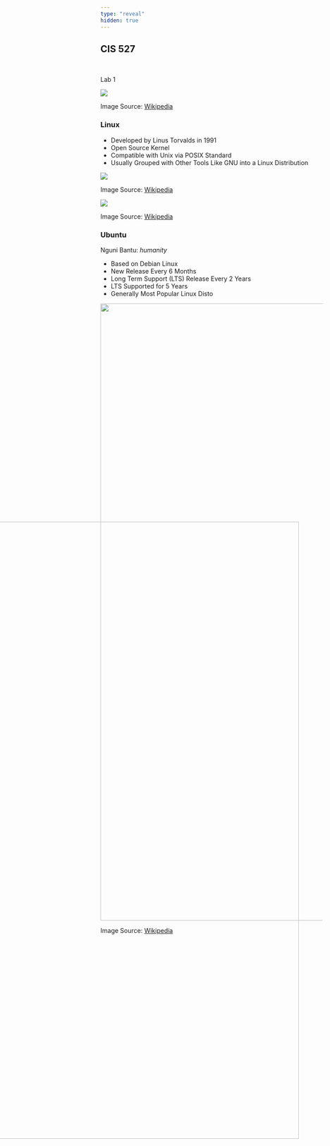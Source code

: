 ```yaml
---
type: "reveal"
hidden: true
---
```

<section>
	<h2>CIS 527</h2><br><p>Lab 1</p>
  <img class="plain stretch" src="/images/ubuntu_logo_wiki.png">
  <p class="imagecredit">Image Source: <a href="http://en.wikipedia.org/wiki/Ubuntu_(operating_system)">Wikipedia</a></p>
</section>
<section>
  <h3>Linux</h3>
  <ul>
    <li>Developed by Linus Torvalds in 1991</li>
    <li>Open Source Kernel</li>
    <li>Compatible with Unix via POSIX Standard</li>
    <li>Usually Grouped with Other Tools Like GNU into a Linux Distribution</li>
  </ul>
</section>
<section>
  <img class="stretch plain" src="/images/unix_timeline_wiki.svg">
  <p class="imagecredit">Image Source: <a href="https://en.wikipedia.org/wiki/Linux">Wikipedia</a></p>
</section>
<section>
  <img class="stretch plain" src="/images/linux_distro_wiki.svg">
  <p class="imagecredit">Image Source: <a href="https://en.wikipedia.org/wiki/Linux">Wikipedia</a></p>
</section>
<section>
  <h3>Ubuntu</h3>
  <p>Nguni Bantu: <i>humanity</i></p>
  <ul>
    <li>Based on Debian Linux</li>
    <li>New Release Every 6 Months</li>
    <li>Long Term Support (LTS) Release Every 2 Years</li>
    <li>LTS Supported for 5 Years</li>
    <li>Generally Most Popular Linux Disto</li>
  </ul>
</section>
<section>
  <section>
    <div>
      <img class="plain" style="width: 1400px;" src="/images/linux_timeline_wiki.svg">
      <p class="imagecredit">Image Source: <a href="https://en.wikipedia.org/wiki/Linux_distribution">Wikipedia</a></p>
    </div>
  </section>
  <section>
    <div style="margin: -950px;">
      <img class="plain" style="width: 1400px;" src="/images/linux_timeline_wiki.svg">
      <p class="imagecredit">Image Source: <a href="https://en.wikipedia.org/wiki/Linux_distribution">Wikipedia</a></p>
    </div>
  </section>
  <section>
    <div style="margin: -1900px;">
      <img class="plain" style="width: 1400px;" src="/images/linux_timeline_wiki.svg">
      <p class="imagecredit">Image Source: <a href="https://en.wikipedia.org/wiki/Linux_distribution">Wikipedia</a></p>
    </div>
  </section>
  <section>
    <div style="margin: -2850px;">
      <img class="plain" style="width: 1400px;" src="/images/linux_timeline_wiki.svg">
      <p class="imagecredit">Image Source: <a href="https://en.wikipedia.org/wiki/Linux_distribution">Wikipedia</a></p>
    </div>
  </section>
  <section>
    <div style="margin: -3800px;">
      <img class="plain" style="width: 1400px;" src="/images/linux_timeline_wiki.svg">
      <p class="imagecredit">Image Source: <a href="https://en.wikipedia.org/wiki/Linux_distribution">Wikipedia</a></p>
    </div>
  </section>
  <section>
    <div style="margin: -4750px;">
      <img class="plain" style="width: 1400px;" src="/images/linux_timeline_wiki.svg">
      <p class="imagecredit">Image Source: <a href="https://en.wikipedia.org/wiki/Linux_distribution">Wikipedia</a></p>
    </div>
  </section>
  <section>
    <div style="margin: -5700px;">
      <img class="plain" style="width: 1400px;" src="/images/linux_timeline_wiki.svg">
      <p class="imagecredit">Image Source: <a href="https://en.wikipedia.org/wiki/Linux_distribution">Wikipedia</a></p>
    </div>
  </section>
</section>
<section>
  <h3>4.10 - Warty Warthog</h3>
  <img class="stretch" src="/images/ubuntu4.10_wiki.png">
  <p class="imagecredit">Image Source: <a href="https://en.wikipedia.org/wiki/Ubuntu_version_history">Wikipedia</a></p>
</section>
<section>
  <h3>6.06 - Dapper Drake LTS</h3>
  <img class="stretch" src="/images/ubuntu6.06_wiki.png">
  <p class="imagecredit">Image Source: <a href="https://en.wikipedia.org/wiki/Ubuntu_version_history">Wikipedia</a></p>
</section>
<section>
  <h3>8.04 - Hardy Heron LTS</h3>
  <img class="stretch" src="/images/ubuntu8.04_wiki.png">
  <p class="imagecredit">Image Source: <a href="https://en.wikipedia.org/wiki/Ubuntu_version_history">Wikipedia</a></p>
</section>
<section>
  <h3>10.04 - Lucid Lynx LTS</h3>
  <img class="stretch" src="/images/ubuntu10.04_wiki.png">
  <p class="imagecredit">Image Source: <a href="https://en.wikipedia.org/wiki/Ubuntu_version_history">Wikipedia</a></p>
</section>
<section>
  <h3>12.04 - Precise Pangolin LTS</h3>
  <img class="stretch" src="/images/ubuntu12.04_wiki.png">
  <p class="imagecredit">Image Source: <a href="https://en.wikipedia.org/wiki/Ubuntu_version_history">Wikipedia</a></p>
</section>
<section>
  <h3>14.04 - Trusty Tahr LTS</h3>
  <img class="stretch" src="/images/ubuntu14.04_wiki.png">
  <p class="imagecredit">Image Source: <a href="https://en.wikipedia.org/wiki/Ubuntu_version_history">Wikipedia</a></p>
</section>
<section>
  <h3>16.04 - Xenial Xerus LTS</h3>
  <img class="stretch" src="/images/ubuntu16.04_wiki.png">
  <p class="imagecredit">Image Source: <a href="https://en.wikipedia.org/wiki/Ubuntu_version_history">Wikipedia</a></p>
</section>
<section>
  <h3>18.04 - Bionic Beaver LTS</h3>
  <img class="stretch" src="/images/ubuntu18.04_wiki.png">
  <p class="imagecredit">Image Source: <a href="https://en.wikipedia.org/wiki/Ubuntu_version_history">Wikipedia</a></p>
</section>
<section>
  <h3>20.04 - Focal Fossa LTS</h3>
  <img class="stretch" src="/images/ubuntu20.04_wiki.png">
  <p class="imagecredit">Image Source: <a href="https://en.wikipedia.org/wiki/Ubuntu_version_history">Wikipedia</a></p>
</section>
<section>
	<h3>Installing Ubuntu</h3>
</section>
<section>
  <section>
    <div>
      <img class="plain" style="width: 1400px;" src="/images/filesys_geekstuff.png">
			<p class="imagecredit">Image Source: <a href="http://www.thegeekstuff.com/2010/09/linux-file-system-structure/">Geek Stuff</a></p>
    </div>
  </section>
  <section>
    <div style="margin: -1050px;">
      <img class="plain" style="width: 1400px;" src="/images/filesys_geekstuff.png">
			<p class="imagecredit">Image Source: <a href="http://www.thegeekstuff.com/2010/09/linux-file-system-structure/">Geek Stuff</a></p>
    </div>
  </section>
</section>
<section>
  <h3>Get Started!</h3>
  <p>Complete Lab 1, Task 4:</p>
  <p>Install Ubuntu 20.04</p>
</section>

